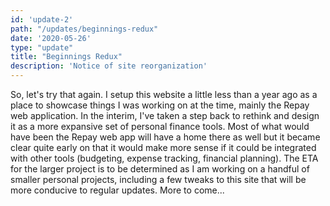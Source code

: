 ```yaml
---
id: 'update-2'
path: "/updates/beginnings-redux"
date: '2020-05-26'
type: "update"
title: "Beginnings Redux"
description: 'Notice of site reorganization'
---
```

So, let's try that again. I setup this website a little less than a year ago as a place to showcase things I was working on at the time, mainly the Repay web application. In the interim, I've taken a step back to rethink and design it as a more expansive set of personal finance tools. Most of what would have been the Repay web app will have a home there as well but it became clear quite early on that it would make more sense if it could be integrated with other tools (budgeting, expense tracking, financial planning). The ETA for the larger project is to be determined as I am working on a handful of smaller personal projects, including a few tweaks to this site that will be more conducive to regular updates. More to come...